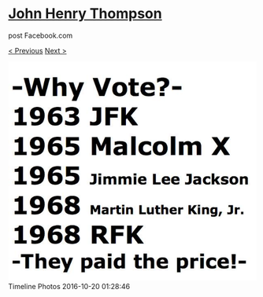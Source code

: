 # [John Henry Thompson](../README.md)
post Facebook.com

[< Previous](2016-10-20-3.md) [Next >](2016-09-21-1.md)

[![](../media/2016-10-20/Timeline-Photos-1.jpg)](../README.md)
Timeline Photos
2016-10-20 01:28:46